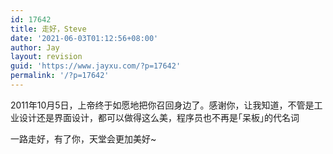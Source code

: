 ```yaml
---
id: 17642
title: 走好，Steve
date: '2021-06-03T01:12:56+08:00'
author: Jay
layout: revision
guid: 'https://www.jayxu.com/?p=17642'
permalink: '/?p=17642'
---
```


<!-- wp:paragraph -->
<p>2011年10月5日，上帝终于如愿地把你召回身边了。感谢你，让我知道，不管是工业设计还是界面设计，都可以做得这么美，程序员也不再是｢呆板｣的代名词</p>
<!-- /wp:paragraph -->

<!-- wp:paragraph -->
<p>一路走好，有了你，天堂会更加美好~</p>
<!-- /wp:paragraph -->

<!-- wp:image {"linkDestination":"media"} -->
<figure class="wp-block-image"><a href="http://www.jayxu.com/log/wp-content/uploads/2011/10/Apple.png"><img src="http://www.jayxu.com/log/wp-content/uploads/2011/10/Apple.png" alt=""/></a></figure>
<!-- /wp:image -->

<!-- wp:image {"linkDestination":"media"} -->
<figure class="wp-block-image"><a href="http://www.jayxu.com/log/wp-content/uploads/2011/10/Apple-Remembering-Steve-Jobs.png"><img src="http://www.jayxu.com/log/wp-content/uploads/2011/10/Apple-Remembering-Steve-Jobs.png" alt=""/></a></figure>
<!-- /wp:image -->

<!-- wp:image {"linkDestination":"media"} -->
<figure class="wp-block-image"><a href="http://www.jayxu.com/log/wp-content/uploads/2011/10/Apple-缅怀-Steve-Jobs.png"><img src="http://www.jayxu.com/log/wp-content/uploads/2011/10/Apple-缅怀-Steve-Jobs.png" alt=""/></a></figure>
<!-- /wp:image -->
